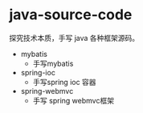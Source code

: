 # java-source-code
探究技术本质，手写 java 各种框架源码。
- mybatis
  - 手写mybatis
- spring-ioc
  - 手写spring ioc 容器
- spring-webmvc 
  - 手写 spring webmvc框架
